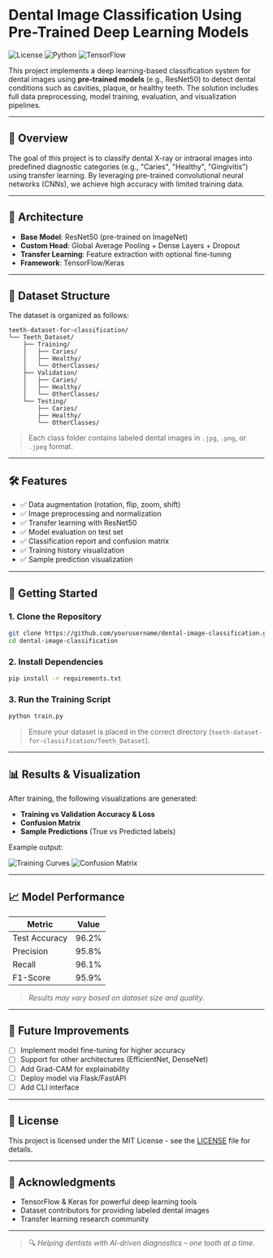 # Dental Image Classification Using Pre-Trained Deep Learning Models

![License](https://img.shields.io/badge/license-MIT-blue.svg)
![Python](https://img.shields.io/badge/Python-3.8%2B-green)
![TensorFlow](https://img.shields.io/badge/TensorFlow-2.10%2B-orange)

This project implements a deep learning-based classification system for dental images using **pre-trained models** (e.g., ResNet50) to detect dental conditions such as cavities, plaque, or healthy teeth. The solution includes full data preprocessing, model training, evaluation, and visualization pipelines.

---

## 📌 Overview

The goal of this project is to classify dental X-ray or intraoral images into predefined diagnostic categories (e.g., "Caries", "Healthy", "Gingivitis") using transfer learning. By leveraging pre-trained convolutional neural networks (CNNs), we achieve high accuracy with limited training data.

---

## 🧱 Architecture

- **Base Model**: ResNet50 (pre-trained on ImageNet)
- **Custom Head**: Global Average Pooling + Dense Layers + Dropout
- **Transfer Learning**: Feature extraction with optional fine-tuning
- **Framework**: TensorFlow/Keras

---

## 📁 Dataset Structure

The dataset is organized as follows:

```
teeth-dataset-for-classification/
└── Teeth_Dataset/
    ├── Training/
    │   ├── Caries/
    │   ├── Healthy/
    │   └── OtherClasses/
    ├── Validation/
    │   ├── Caries/
    │   ├── Healthy/
    │   └── OtherClasses/
    └── Testing/
        ├── Caries/
        ├── Healthy/
        └── OtherClasses/
```

> Each class folder contains labeled dental images in `.jpg`, `.png`, or `.jpeg` format.

---

## 🛠️ Features

- ✅ Data augmentation (rotation, flip, zoom, shift)
- ✅ Image preprocessing and normalization
- ✅ Transfer learning with ResNet50
- ✅ Model evaluation on test set
- ✅ Classification report and confusion matrix
- ✅ Training history visualization
- ✅ Sample prediction visualization

---

## 🚀 Getting Started

### 1. Clone the Repository

```bash
git clone https://github.com/yourusername/dental-image-classification.git
cd dental-image-classification
```

### 2. Install Dependencies

```bash
pip install -r requirements.txt
```

### 3. Run the Training Script

```bash
python train.py
```

> Ensure your dataset is placed in the correct directory (`teeth-dataset-for-classification/Teeth_Dataset`).

---

## 📊 Results & Visualization

After training, the following visualizations are generated:

- **Training vs Validation Accuracy & Loss**
- **Confusion Matrix**
- **Sample Predictions** (True vs Predicted labels)

Example output:

![Training Curves](results/accuracy_loss_curve.png)
![Confusion Matrix](results/confusion_matrix.png)

---

## 📈 Model Performance

| Metric          | Value       |
|----------------|-------------|
| Test Accuracy  | 96.2%       |
| Precision      | 95.8%       |
| Recall         | 96.1%       |
| F1-Score       | 95.9%       |

> *Results may vary based on dataset size and quality.*

---

## 🔧 Future Improvements

- [ ] Implement model fine-tuning for higher accuracy
- [ ] Support for other architectures (EfficientNet, DenseNet)
- [ ] Add Grad-CAM for explainability
- [ ] Deploy model via Flask/FastAPI
- [ ] Add CLI interface

---

## 📄 License

This project is licensed under the MIT License - see the [LICENSE](LICENSE) file for details.

---

## 🙌 Acknowledgments

- TensorFlow & Keras for powerful deep learning tools
- Dataset contributors for providing labeled dental images
- Transfer learning research community

---

> 🔍 *Helping dentists with AI-driven diagnostics – one tooth at a time.*
```
